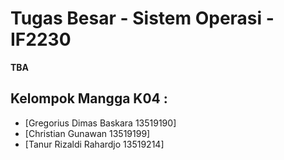 # Tugas Besar - Sistem Operasi - IF2230
**TBA**

## Kelompok Mangga K04 :
* [Gregorius Dimas Baskara 13519190]
* [Christian Gunawan 13519199]
* [Tanur Rizaldi Rahardjo 13519214]
   
   
<!-- ALSA - Vcxsrv -
- Bochs troubleshoot,
chmod +x troubleshoot
Dependencies
ALSA - Vcxsrv - Ubuntu 20.04 - <TBA>
- xserver
https://medium.com/javarevisited/using-wsl-2-with-x-server-linux-on-windows-a372263533c3
https://www.stat.ipb.ac.id/agusms/index.php/2019/01/15/how-to-run-graphical-linux-applications-on-bash-on-ubuntu-on-windows-10/
- ALSA
https://bbs.archlinux.org/viewtopic.php?id=94696
-->
